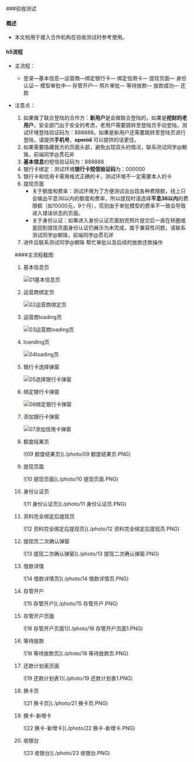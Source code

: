 ###验收测试

#### 概述

* 本文档用于接入合作机构在验收测试时参考使用。

#### h5流程

* 主流程：
  * 登录—基本信息—运营商—绑定银行卡— 绑定信用卡— 提现页面— 身份认证— 模型审批中— 存管开户— 照片审批— 等待放款— 放款成功— 还款

* 注意点：

  1. 如果做了联合登陆的合作方：**新用户**是会做联合登陆的，如果是**挖财的老用户**，安全部门出于安全的考虑，老用户需要跳转至登陆页手动登陆，测试环境登陆验证码为：888888。如果是新用户还需要跳转至登陆页进行登陆，请提供**手机号**，**openid** 可以提供的话更佳。
  2. 如果需要隐藏我方的页面头部，避免出现双头的情况，联系测试同学@朝珠，前端同学@贯石斧
  3. **基本信息**的短信验证码为：888888
  4. 银行卡绑定：测试环境**银行卡短信验证码**为：000000
  5. 银行卡和信用卡需用格式正确的卡，测试环境不一定需要本人的卡
  6. 提现页面
     * 关于额度和费率：测试环境为了方便测试会出现各种费限额，线上只会输出平息36以内的额度和费率，所以提现时请选择**平息36以内**的费限额（如10000元，9个月），否则由于审批模型的费率不一致会导致进入错误状态的页面。
     * 关于身份认证：如果进入身份认证页面拍完照片提交后一直在转圈或是回到提现页面身份认证仍展示为未完成，属于兼容性问题，请联系测试同学@朝珠，前端同学@贯石斧
  7. 进件后联系测试同学@朝珠 帮忙审批以及后续的放款还款操作

  ####主流程截图

  1. 基本信息页

     ![01基本信息页](./photo/01基本信息页.PNG)

  2. 运营商绑定页

     ![02运营商绑定页](./photo/02运营商绑定页.PNG)

  3. 运营商loading页

     ![03运营商loading页](./photo/03运营商loading页.PNG)

  4. loanding页

     ![04loading页](./photo/04loading页.PNG)

  5. 银行卡选择弹窗

     ![05选择银行卡弹窗](./photo/05选择银行卡弹窗.PNG)

  6. 绑定银行卡弹窗

     ![06绑定银行卡弹窗](./photo/06绑定银行卡弹窗.PNG)

  7. 添加银行卡弹窗

     ![07添加信用卡弹窗](./photo/07添加信用卡弹窗.PNG)

  8. 额度结果页

     ![09 额度结果页](./photo/09 额度结果页.PNG)

  9. 提现页面

     ![10 提现页面](./photo/10 提现页面.PNG)

  10. 身份认证页

      ![11 身份认证页](./photo/11 身份认证页.PNG)

  11. 资料完全绑定后提现页

      ![12 资料完全绑定后提现页](./photo/12 资料完全绑定后提现页.PNG)

  12. 提现页二次确认弹窗

      ![13 提现二次确认弹窗](./photo/13 提现二次确认弹窗.PNG)

  13. 借款详情

      ![14 借款详情页](./photo/14 借款详情页.PNG)

  14. 存管开户

      ![15 存管开户](./photo/15 存管开户.PNG)

  15. 存管开户页面

      ![16 存管开户页面1](./photo/16 存管开户页面1.PNG)

  16. 等待放款

      ![18 等待放款页](./photo/18 等待放款页.PNG)

  17. 还款计划表页面

      ![19 还款计划表1](./photo/19 还款计划表1.PNG)

  18. 换卡页

      ![21 换卡页](./photo/21 换卡页.PNG)

  19. 换卡-新增卡

      ![22 换卡-新增卡](./photo/22 换卡-新增卡.PNG)

  20. 收银台

      ![23 收银台](./photo/23 收银台.PNG)